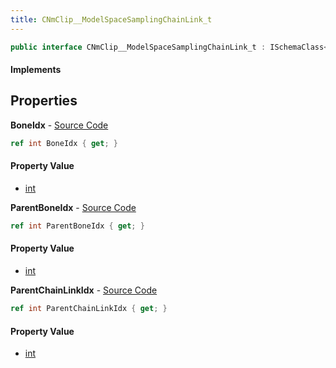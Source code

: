```yaml
---
title: CNmClip__ModelSpaceSamplingChainLink_t
---
```


```csharp
public interface CNmClip__ModelSpaceSamplingChainLink_t : ISchemaClass<CNmClip__ModelSpaceSamplingChainLink_t>, ISchemaField, ISchemaClass, INativeHandle
```

#### Implements

## Properties

**BoneIdx** - [Source Code](https://github.com/swiftly-solution/swiftlys2/blob/master/managed/src/SwiftlyS2.Generated/Schemas/Interfaces/CNmClip__ModelSpaceSamplingChainLink_t.cs#L16)

```csharp
ref int BoneIdx { get; }
```

#### Property Value

- [int](https://learn.microsoft.com/dotnet/api/system.int32)

**ParentBoneIdx** - [Source Code](https://github.com/swiftly-solution/swiftlys2/blob/master/managed/src/SwiftlyS2.Generated/Schemas/Interfaces/CNmClip__ModelSpaceSamplingChainLink_t.cs#L18)

```csharp
ref int ParentBoneIdx { get; }
```

#### Property Value

- [int](https://learn.microsoft.com/dotnet/api/system.int32)

**ParentChainLinkIdx** - [Source Code](https://github.com/swiftly-solution/swiftlys2/blob/master/managed/src/SwiftlyS2.Generated/Schemas/Interfaces/CNmClip__ModelSpaceSamplingChainLink_t.cs#L20)

```csharp
ref int ParentChainLinkIdx { get; }
```

#### Property Value

- [int](https://learn.microsoft.com/dotnet/api/system.int32)

